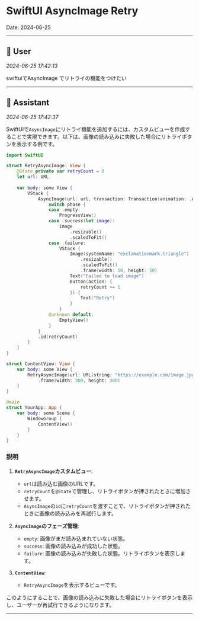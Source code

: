 # SwiftUI AsyncImage Retry

Date: 2024-06-25

---

## 👤 User
*2024-06-25 17:42:13*

swiftuiでAsyncImage でリトライの機能をつけたい

---

## 🤖 Assistant
*2024-06-25 17:42:37*

SwiftUIで`AsyncImage`にリトライ機能を追加するには、カスタムビューを作成することで実現できます。以下は、画像の読み込みに失敗した場合にリトライボタンを表示する例です。

```swift
import SwiftUI

struct RetryAsyncImage: View {
    @State private var retryCount = 0
    let url: URL
    
    var body: some View {
        VStack {
            AsyncImage(url: url, transaction: Transaction(animation: .default)) { phase in
                switch phase {
                case .empty:
                    ProgressView()
                case .success(let image):
                    image
                        .resizable()
                        .scaledToFit()
                case .failure:
                    VStack {
                        Image(systemName: "exclamationmark.triangle")
                            .resizable()
                            .scaledToFit()
                            .frame(width: 50, height: 50)
                        Text("Failed to load image")
                        Button(action: {
                            retryCount += 1
                        }) {
                            Text("Retry")
                        }
                    }
                @unknown default:
                    EmptyView()
                }
            }
            .id(retryCount)
        }
    }
}

struct ContentView: View {
    var body: some View {
        RetryAsyncImage(url: URL(string: "https://example.com/image.jpg")!)
            .frame(width: 300, height: 300)
    }
}

@main
struct YourApp: App {
    var body: some Scene {
        WindowGroup {
            ContentView()
        }
    }
}
```

### 説明
1. **`RetryAsyncImage`カスタムビュー**:
   - `url`は読み込む画像のURLです。
   - `retryCount`を`@State`で管理し、リトライボタンが押されたときに増加させます。
   - `AsyncImage`の`id`に`retryCount`を渡すことで、リトライボタンが押されたときに画像の読み込みを再試行します。

2. **`AsyncImage`のフェーズ管理**:
   - `empty`: 画像がまだ読み込まれていない状態。
   - `success`: 画像の読み込みが成功した状態。
   - `failure`: 画像の読み込みが失敗した状態。リトライボタンを表示します。

3. **`ContentView`**:
   - `RetryAsyncImage`を表示するビューです。

このようにすることで、画像の読み込みに失敗した場合にリトライボタンを表示し、ユーザーが再試行できるようになります。

---
